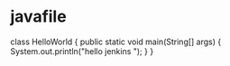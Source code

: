 # javafile
class HelloWorld {
    public static void main(String[] args) {
        System.out.println("hello jenkins ");
    }
}
